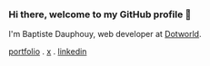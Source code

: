 ### Hi there, welcome to my GitHub profile 👋

I'm Baptiste Dauphouy, web developer at [Dotworld](https://dotworld.ch).

[portfolio](https://bdau.fr) . [x](https://x.com/bdauphouy) . [linkedin](https://www.linkedin.com/in/baptiste-dauphouy)


